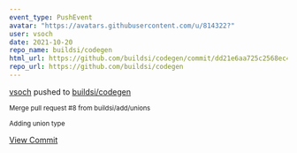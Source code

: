```yaml
---
event_type: PushEvent
avatar: "https://avatars.githubusercontent.com/u/814322?"
user: vsoch
date: 2021-10-20
repo_name: buildsi/codegen
html_url: https://github.com/buildsi/codegen/commit/dd21e6aa725c2568ec443fcee8a4f1f0900cebac
repo_url: https://github.com/buildsi/codegen
---
```


<a href='https://github.com/vsoch' target='_blank'>vsoch</a> pushed to <a href='https://github.com/buildsi/codegen' target='_blank'>buildsi/codegen</a>

<small>Merge pull request #8 from buildsi/add/unions

Adding union type</small>

<a href='https://github.com/buildsi/codegen/commit/dd21e6aa725c2568ec443fcee8a4f1f0900cebac' target='_blank'>View Commit</a>